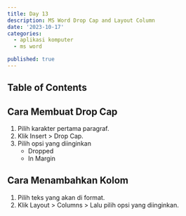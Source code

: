 ```yaml
---
title: Day 13
description: MS Word Drop Cap and Layout Column
date: '2023-10-17'
categories:
  - aplikasi komputer
  - ms word

published: true
---
```


## Table of Contents

## Cara Membuat Drop Cap

1. Pilih karakter pertama paragraf.
2. Klik Insert > Drop Cap.
3. Pilih opsi yang diinginkan
   - Dropped
   - In Margin

## Cara Menambahkan Kolom

1. Pilih teks yang akan di format.
2. Klik Layout > Columns > Lalu pilih opsi yang diinginkan.
